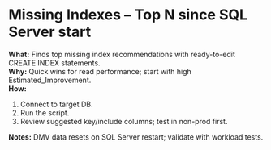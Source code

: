 # Missing Indexes – Top N since SQL Server start

**What:** Finds top missing index recommendations with ready-to-edit CREATE INDEX statements.  
**Why:** Quick wins for read performance; start with high Estimated_Improvement.  
**How:** 
1) Connect to target DB.
2) Run the script.
3) Review suggested key/include columns; test in non-prod first.

**Notes:** DMV data resets on SQL Server restart; validate with workload tests.
